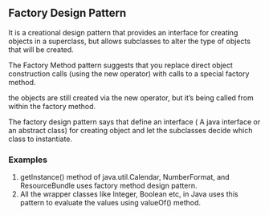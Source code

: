 ## Factory Design Pattern

It is a creational design pattern that provides an interface for creating objects in a superclass, but allows subclasses to alter the type of objects that will be created.

The Factory Method pattern suggests that you replace direct object construction calls (using the new operator) with calls to a special factory method.

the objects are still created via the new operator, but it’s being called from within the factory method.

The factory design pattern says that define an interface ( A java interface or an abstract class) for creating object and let the subclasses decide which class to instantiate.



### Examples
1. getInstance() method of java.util.Calendar, NumberFormat, and ResourceBundle uses factory method design pattern. 
2. All the wrapper classes like Integer, Boolean etc, in Java uses this pattern to evaluate the values using valueOf() method. 
